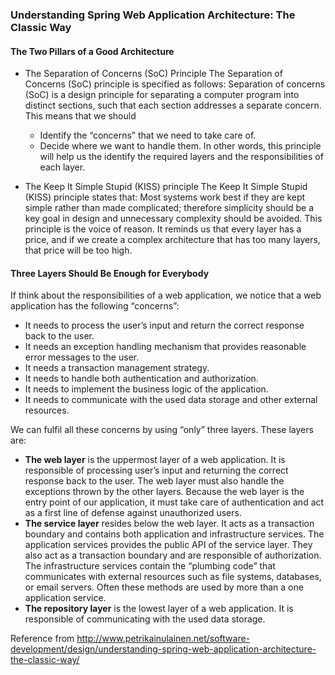 ### Understanding Spring Web Application Architecture: The Classic Way

#### The Two Pillars of a Good Architecture
* The Separation of Concerns (SoC) Principle
The Separation of Concerns (SoC) principle is specified as follows: Separation of concerns (SoC) is a design principle for separating a computer program into distinct sections, such that each section addresses a separate concern.
This means that we should

  * Identify the “concerns” that we need to take care of. 
  * Decide where we want to handle them.
In other words, this principle will help us the identify the required layers and the responsibilities of each layer.

* The Keep It Simple Stupid (KISS) principle
The Keep It Simple Stupid (KISS) principle states that: Most systems work best if they are kept simple rather than made complicated; therefore simplicity should be a key goal in design and unnecessary complexity should be avoided.
This principle is the voice of reason. It reminds us that every layer has a price, and if we create a complex architecture that has too many layers, that price will be too high.

#### Three Layers Should Be Enough for Everybody

If think about the responsibilities of a web application, we notice that a web application has the following “concerns”:

* It needs to process the user’s input and return the correct response back to the user.
* It needs an exception handling mechanism that provides reasonable error messages to the user.
* It needs a transaction management strategy.
* It needs to handle both authentication and authorization.
* It needs to implement the business logic of the application.
* It needs to communicate with the used data storage and other external resources.

We can fulfil all these concerns by using “only” three layers. These layers are:

* <b>The web layer</b> is the uppermost layer of a web application. It is responsible of processing user’s input and returning the correct response back to the user. The web layer must also handle the exceptions thrown by the other layers. Because the web layer is the entry point of our application, it must take care of authentication and act as a first line of defense against unauthorized users.
* <b>The service layer</b> resides below the web layer. It acts as a transaction boundary and contains both application and infrastructure services. The application services provides the public API of the service layer. They also act as a transaction boundary and are responsible of authorization. The infrastructure services contain the “plumbing code” that communicates with external resources such as file systems, databases, or email servers. Often these methods are used by more than a one application service.
* <b>The repository layer</b> is the lowest layer of a web application. It is responsible of communicating with the used data storage.

Reference from http://www.petrikainulainen.net/software-development/design/understanding-spring-web-application-architecture-the-classic-way/
